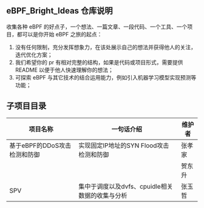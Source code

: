 ## eBPF_Bright_Ideas 仓库说明

收集各种 eBPF 的好点子，一个想法、一篇文章、一段代码、一个工具、一个项目，都可以是你开始 eBPF 之旅的起点：

1. 没有任何限制，充分发挥想象力，在该处展示自己的想法并获得他人的关注，迭代优化方案；
2. 我们希望你的 pr 有相对完整的结构，如果是代码或项目形式，需要提供 README 以便于他人快速理解你的想法；
3. 可探索 eBPF 与其它技术的结合运用能力，例如引入机器学习模型实现预测等功能；



## 子项目目录

| 项目名称                     | 一句话介绍                                      | 维护者 |
| ---------------------------- | ----------------------------------------------- | ------ |
| 基于eBPF的DDoS攻击检测和防御 | 实现固定IP地址的SYN Flood攻击检测和防御         | 张孝家 |
|                              |                                                 | 贺东升 |
| SPV                          | 集中于调度以及dvfs、cpuidle相关数据的收集与分析 | 张玉哲 |

